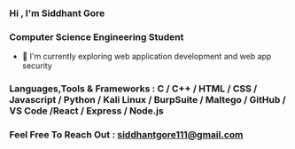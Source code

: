 ### Hi , I'm Siddhant Gore

### Computer Science Engineering Student
- 🌱 I'm currently exploring web application development and web app security

### Languages,Tools & Frameworks : C / C++ / HTML / CSS / Javascript / Python / Kali Linux / BurpSuite / Maltego / GitHub / VS Code /React / Express / Node.js

### Feel Free To Reach Out : siddhantgore111@gmail.com

